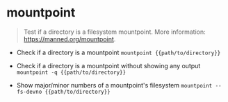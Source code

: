 # mountpoint
> Test if a directory is a filesystem mountpoint.
> More information: <https://manned.org/mountpoint>.

- Check if a directory is a mountpoint
`mountpoint {{path/to/directory}}`

- Check if a directory is a mountpoint without showing any output
`mountpoint -q {{path/to/directory}}`

- Show major/minor numbers of a mountpoint's filesystem
`mountpoint --fs-devno {{path/to/directory}}`
